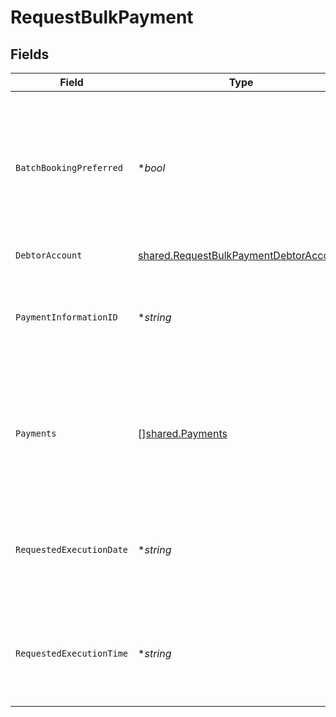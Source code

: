 # RequestBulkPayment


## Fields

| Field                                                                                                                                                                                                                                                              | Type                                                                                                                                                                                                                                                               | Required                                                                                                                                                                                                                                                           | Description                                                                                                                                                                                                                                                        | Example                                                                                                                                                                                                                                                            |
| ------------------------------------------------------------------------------------------------------------------------------------------------------------------------------------------------------------------------------------------------------------------ | ------------------------------------------------------------------------------------------------------------------------------------------------------------------------------------------------------------------------------------------------------------------ | ------------------------------------------------------------------------------------------------------------------------------------------------------------------------------------------------------------------------------------------------------------------ | ------------------------------------------------------------------------------------------------------------------------------------------------------------------------------------------------------------------------------------------------------------------ | ------------------------------------------------------------------------------------------------------------------------------------------------------------------------------------------------------------------------------------------------------------------ |
| `BatchBookingPreferred`                                                                                                                                                                                                                                            | **bool*                                                                                                                                                                                                                                                            | :heavy_minus_sign:                                                                                                                                                                                                                                                 | Si este elemento es true, el PSU prefiere solo una anotación. Si este elemento es igual a false, el PSU prefiere anotaciones individuales de todas las transacciones individuales contenidas. El ASPSP seguirá esta preferencia de acuerdo al contrato con el PSU. | true                                                                                                                                                                                                                                                               |
| `DebtorAccount`                                                                                                                                                                                                                                                    | [shared.RequestBulkPaymentDebtorAccount](../../../pkg/models/shared/requestbulkpaymentdebtoraccount.md)                                                                                                                                                            | :heavy_check_mark:                                                                                                                                                                                                                                                 | Cuenta del ordenante.                                                                                                                                                                                                                                              |                                                                                                                                                                                                                                                                    |
| `PaymentInformationID`                                                                                                                                                                                                                                             | **string*                                                                                                                                                                                                                                                          | :heavy_minus_sign:                                                                                                                                                                                                                                                 | Identificador único asignado por la parte iniciadora para identificar el pago bulk. Este atributo puede ser usado por el ASPSP como un campo opcional.                                                                                                             |                                                                                                                                                                                                                                                                    |
| `Payments`                                                                                                                                                                                                                                                         | [][shared.Payments](../../../pkg/models/shared/payments.md)                                                                                                                                                                                                        | :heavy_check_mark:                                                                                                                                                                                                                                                 | Este elemento es un array de inicios de pago en notación JSON para los productos de pago soportados. Excluyendo los datos: • debtorAccount • requestedExecutionDate • requestedExecutionTime                                                                       |                                                                                                                                                                                                                                                                    |
| `RequestedExecutionDate`                                                                                                                                                                                                                                           | **string*                                                                                                                                                                                                                                                          | :heavy_minus_sign:                                                                                                                                                                                                                                                 | Si es contenido, los pagos contenidos en el lote serán ejecutados en la fecha indicada. Este campo podría no ser usado junto con el campo requestedExecutionTime                                                                                                   |                                                                                                                                                                                                                                                                    |
| `RequestedExecutionTime`                                                                                                                                                                                                                                           | **string*                                                                                                                                                                                                                                                          | :heavy_minus_sign:                                                                                                                                                                                                                                                 | Si es contenido, los pagos contenidos en el lote serán ejecutados en la fecha/hora indicada. Este campo podría no ser usado junto con el campo requestedExecutionDate                                                                                              |                                                                                                                                                                                                                                                                    |